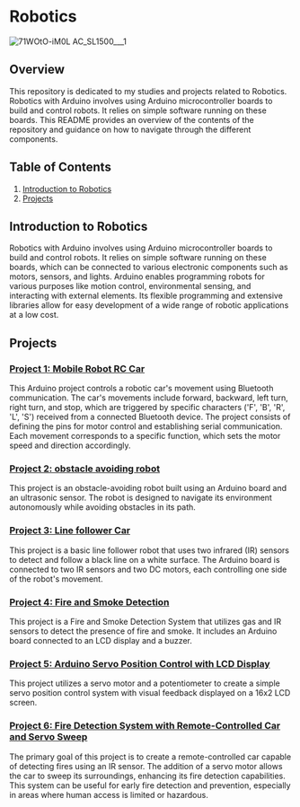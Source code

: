 # Robotics

![71WOtO-iM0L _AC_SL1500___1_](https://github.com/moezzelrgal/Model_Based_Development/assets/101054811/e235cd3e-ce3d-4186-9e9f-251d41129eb7)


## Overview

This repository is dedicated to my studies and projects related to Robotics. Robotics with Arduino involves using Arduino microcontroller boards to build and control robots. It relies on simple software running on these boards. This README provides an overview of the contents of the repository and guidance on how to navigate through the different components.

## Table of Contents

1. [Introduction to Robotics](#Introduction-to-Robotics)
2. [Projects](#projects)


## Introduction to Robotics

Robotics with Arduino involves using Arduino microcontroller boards to build and control robots. It relies on simple software running on these boards, which can be connected to various electronic components such as motors, sensors, and lights. Arduino enables programming robots for various purposes like motion control, environmental sensing, and interacting with external elements. Its flexible programming and extensive libraries allow for easy development of a wide range of robotic applications at a low cost.

## Projects

### [Project 1: Mobile Robot RC Car](Mobile_Car_Code.ino)

This Arduino project controls a robotic car's movement using Bluetooth communication. The car's movements include forward, backward, left turn, right turn, and stop, which are triggered by specific characters ('F', 'B', 'R', 'L', 'S') received from a connected Bluetooth device. The project consists of defining the pins for motor control and establishing serial communication. Each movement corresponds to a specific function, which sets the motor speed and direction accordingly.

### [Project 2: obstacle avoiding robot](Obstacle_Avoiding_Code.ino)
 
This project is an obstacle-avoiding robot built using an Arduino board and an ultrasonic sensor. The robot is designed to navigate its environment autonomously while avoiding obstacles in its path.

### [Project 3: Line follower Car](Line_Follower_Code.ino)
 
This project is a basic line follower robot that uses two infrared (IR) sensors to detect and follow a black line on a white surface. The Arduino board is connected to two IR sensors and two DC motors, each controlling one side of the robot's movement.

### [Project 4: Fire and Smoke Detection](Fire_Smoke_With_buzzer_MQ2_IR.ino)

This project is a Fire and Smoke Detection System that utilizes gas and IR sensors to detect the presence of fire and smoke. It includes an Arduino board connected to an LCD display and a buzzer.

### [Project 5: Arduino Servo Position Control with LCD Display](Arduino_Servo_Position_Control_with_LCD_Display.ino)

This project utilizes a servo motor and a potentiometer to create a simple servo position control system with visual feedback displayed on a 16x2 LCD screen.

### [Project 6: Fire Detection System with Remote-Controlled Car and Servo Sweep](Fire_Detection_System_with_Remote_Controlled_Car_and_Servo_Sweep.ino)

The primary goal of this project is to create a remote-controlled car capable of detecting fires using an IR sensor. The addition of a servo motor allows the car to sweep its surroundings, enhancing its fire detection capabilities. This system can be useful for early fire detection and prevention, especially in areas where human access is limited or hazardous.


